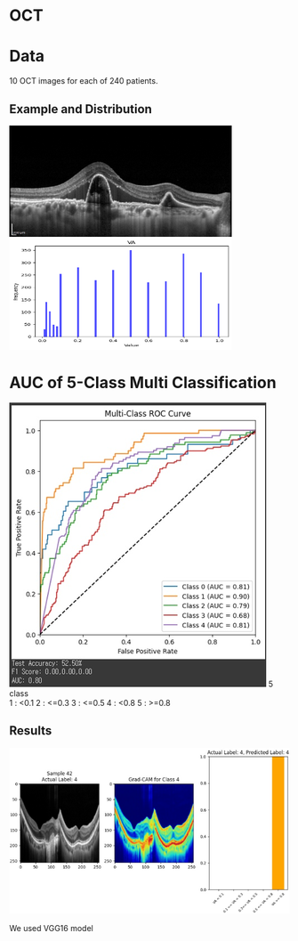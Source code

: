 # OCT

# Data
10 OCT images for each of 240 patients.  
## Example and Distribution
<img src='./images/oct.png' width="400" height="200"/> <img src='./images/distribution.png' width="400" height="200"/>  

# AUC of 5-Class Multi Classification
<img src='./images/auc.png'>  
5 class  <br/>
1 : <0.1  
2 : <=0.3  
3 : <=0.5  
4 : <0.8  
5 : >=0.8

## Results
<img src='./images/gradcam.png'>  

We used VGG16 model
